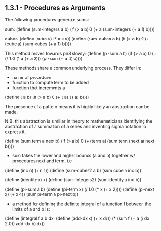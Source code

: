 ## 1.3.1 - Procedures as Arguments

The following procedures generate sums:

sum:
(define (sum-integers a b)
  (if (> a b)
      0
      (+ a (sum-integers (+ a 1) b))))

cubes:
(define (cube x) (* x x x))
(define (sum-cubes a b)
  (if (> a b)
      0
      (+ (cube a) (sum-cubes (+ a 1) b))))

This method moves towards pi/8 slowly:
(define (pi-sum a b)
  (if (> a b)
      0
      (+ (/ 1.0 (* a (+ a 2))) (pi-sum (+ a 4) b))))

These methods share a common underlying process. They differ in:
- name of procedure
- function to compute term to be added
- function that increments a

(define (<name> a b)
  (if (> a b)
      0
      (+ (<term> a)
       (<name> (<next> a) b))))

The presence of a pattern means it is highly likely an abstraction can be made.

N.B. this abstraction is similiar in theory to mathematicians identifying the abstraction of a summation of a series and inventing sigma notation to express it.

(define (sum term a next b)
  (if (> a b)
      0
      (+ (term a)
	 (sum term (next a) next b))))

* sum takes the lower and higher bounds (a and b) together w/ procedures next and term, i.e.

(define (inc n) (+ n 1))
(define (sum-cubes2 a b)
  (sum cube a inc b))

(define (identity x) x)
(define (sum-integers2)
  (sum identity a inc b))

(define (pi-sum a b)
  (define (pi-term x)
    (/ 1.0 (* x (+ x 2))))
  (define (pi-next x)
    (+ x 4))
  (sum pi-term a pi-next b))

* a method for defining the definite integral of a function f between the limits of a and b is:

(define (integral f a b dx)
  (define (add-dx x) (+ x dx))
  (* (sum f (+ a (/ dx 2.0)) add-dx b) dx))


